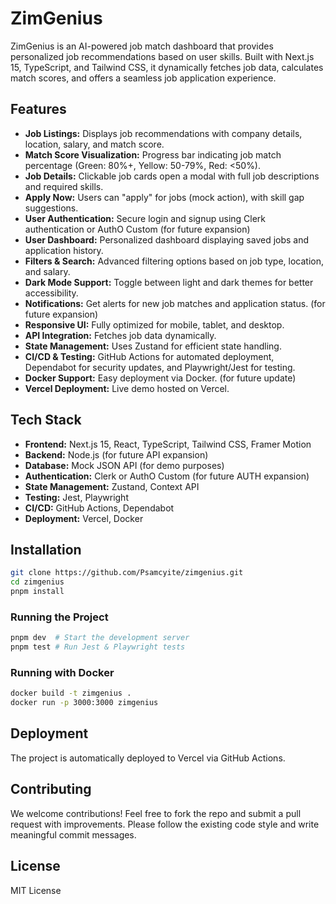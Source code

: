 # ZimGenius

ZimGenius is an AI-powered job match dashboard that provides personalized job recommendations based on user skills. Built with Next.js 15, TypeScript, and Tailwind CSS, it dynamically fetches job data, calculates match scores, and offers a seamless job application experience.

## Features

- **Job Listings:** Displays job recommendations with company details, location, salary, and match score.
- **Match Score Visualization:** Progress bar indicating job match percentage (Green: 80%+, Yellow: 50-79%, Red: <50%).
- **Job Details:** Clickable job cards open a modal with full job descriptions and required skills.
- **Apply Now:** Users can "apply" for jobs (mock action), with skill gap suggestions.
- **User Authentication:** Secure login and signup using Clerk authentication or AuthO Custom (for future expansion)
- **User Dashboard:** Personalized dashboard displaying saved jobs and application history.
- **Filters & Search:** Advanced filtering options based on job type, location, and salary.
- **Dark Mode Support:** Toggle between light and dark themes for better accessibility.
- **Notifications:** Get alerts for new job matches and application status. (for future expansion)
- **Responsive UI:** Fully optimized for mobile, tablet, and desktop.
- **API Integration:** Fetches job data dynamically.
- **State Management:** Uses Zustand for efficient state handling.
- **CI/CD & Testing:** GitHub Actions for automated deployment, Dependabot for security updates, and Playwright/Jest for testing.
- **Docker Support:** Easy deployment via Docker. (for future update)
- **Vercel Deployment:** Live demo hosted on Vercel.

## Tech Stack

- **Frontend:** Next.js 15, React, TypeScript, Tailwind CSS, Framer Motion 
- **Backend:** Node.js (for future API expansion)
- **Database:** Mock JSON API (for demo purposes)
- **Authentication:** Clerk or AuthO Custom (for future AUTH expansion)
- **State Management:** Zustand, Context API
- **Testing:** Jest, Playwright
- **CI/CD:** GitHub Actions, Dependabot
- **Deployment:** Vercel, Docker

## Installation
```bash
git clone https://github.com/Psamcyite/zimgenius.git
cd zimgenius
pnpm install
```

### Running the Project
```bash
pnpm dev  # Start the development server
pnpm test # Run Jest & Playwright tests
```

### Running with Docker
```bash
docker build -t zimgenius .
docker run -p 3000:3000 zimgenius
```

## Deployment
The project is automatically deployed to Vercel via GitHub Actions.

## Contributing

We welcome contributions! Feel free to fork the repo and submit a pull request with improvements. Please follow the existing code style and write meaningful commit messages.

## License

MIT License

